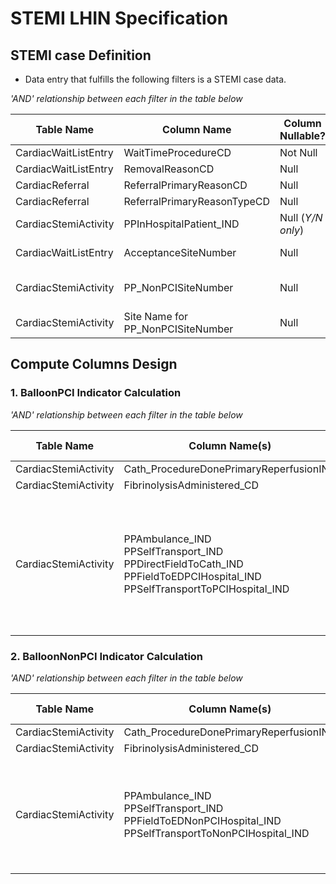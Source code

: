 # STEMI LHIN Specification

## STEMI case Definition

* Data entry that fulfills the following filters is a STEMI case data.

_'AND' relationship between each filter in the table below_

| Table Name |  Column Name | Column Nullable? |Inclusion Value(s)| Join Column |
|--------|--------|--------|--------|--------|
|CardiacWaitListEntry|WaitTimeProcedureCD|Not Null|'W.CAR.CATHD.CA'|WaitlistEntryID|
|CardiacWaitListEntry|RemovalReasonCD|Null|'PS'|  |
|CardiacReferral|ReferralPrimaryReasonCD|Null|'D'|WaitlistEntryID|
|CardiacReferral|ReferralPrimaryReasonTypeCD|Null|'S'|WaitlistEntryID|
|CardiacStemiActivity|PPInHospitalPatient_IND|Null (*Y/N only*)| 'N'|WaitlistEntryID|
|CardiacWaitListEntry| AcceptanceSiteNumber|Null| Must within CCN_Reference.CCN_ListOfPCISites|SiteNumber|
|CardiacStemiActivity|PP_NonPCISiteNumber|Null| Null or (<br>Not in CCN_ListOfPCISites + <br> Not in CCN_ListOfExcludedSites) |SiteNumber|
|CardiacStemiActivity| Site Name for PP_NonPCISiteNumber|Null| Null or Not like  '%!!%'| SiteNumber|

## Compute Columns Design

### 1. BalloonPCI Indicator Calculation

_'AND' relationship between each filter in the table below_

|Table Name | Column Name(s)|Column Nullable? |Condition|
|--|--|--|--|
|CardiacStemiActivity|Cath_ProcedureDonePrimaryReperfusionIND|Not Null|'Y'|
|CardiacStemiActivity|FibrinolysisAdministered_CD|Null(Y,N,F,Null)| in (**'F'**,'N')|
|CardiacStemiActivity|PPAmbulance_IND<br>PPSelfTransport_IND<br> PPDirectFieldToCath_IND<br>PPFieldToEDPCIHospital_IND<br>PPSelfTransportToPCIHospital_IND| Null (Y/N)| **(**	PPAmbulance_IND = 'Y'	AND PPSelfTransport_IND = 'N'	AND (PPDirectFieldToCath_IND = 'Y' OR PPFieldToEDPCIHospital_IND = 'Y')<br>	**)**<br>**OR**<br>	**(**PPSelfTransport_IND = 'Y'	AND PPAmbulance_IND = 'N' AND PPSelfTransportToPCIHospital_IND = 'Y' **)**|

### 2. BalloonNonPCI Indicator Calculation

_'AND' relationship between each filter in the table below_

|Table Name | Column Name(s)|Column Nullable? |Condition|
|--|--|--|--|
|CardiacStemiActivity|Cath_ProcedureDonePrimaryReperfusionIND|Not Null|'Y'|
|CardiacStemiActivity|FibrinolysisAdministered_CD|Null(Y,N,F,Null)| in (**'F'**,'N')|
|CardiacStemiActivity|PPAmbulance_IND<br>PPSelfTransport_IND<br> PPFieldToEDNonPCIHospital_IND<br>PPSelfTransportToNonPCIHospital_IND| Null (Y/N)| **(** PPAmbulance_IND = 'Y' AND PPSelfTransport_IND = 'N'	AND PPFieldToEDNonPCIHospital_IND = 'Y' **)**<br>**OR**<br>**(** PPSelfTransport_IND = 'Y' 	AND PPAmbulance_IND = 'N' 	AND PPSelfTransportToNonPCIHospital_IND = 'Y' **)**|